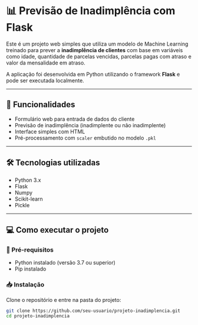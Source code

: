 # 📊 Previsão de Inadimplência com Flask

Este é um projeto web simples que utiliza um modelo de Machine Learning treinado para prever a **inadimplência de clientes** com base em variáveis como idade, quantidade de parcelas vencidas, parcelas pagas com atraso e valor da mensalidade em atraso.

A aplicação foi desenvolvida em Python utilizando o framework **Flask** e pode ser executada localmente.

---

## 🚀 Funcionalidades

- Formulário web para entrada de dados do cliente
- Previsão de inadimplência (inadimplente ou não inadimplente)
- Interface simples com HTML
- Pré-processamento com `scaler` embutido no modelo `.pkl`

---

## 🛠️ Tecnologias utilizadas

- Python 3.x
- Flask
- Numpy
- Scikit-learn
- Pickle

---

## 💻 Como executar o projeto

### 🔧 Pré-requisitos

- Python instalado (versão 3.7 ou superior)
- Pip instalado

### 📥 Instalação

Clone o repositório e entre na pasta do projeto:

```bash
git clone https://github.com/seu-usuario/projeto-inadimplencia.git
cd projeto-inadimplencia

